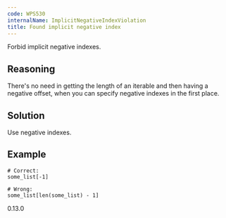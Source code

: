 ```yaml
---
code: WPS530
internalName: ImplicitNegativeIndexViolation
title: Found implicit negative index
---
```


Forbid implicit negative indexes.

## Reasoning
There's no need in getting the length of an iterable and then having
a negative offset, when you can specify negative indexes in the
first place.

## Solution
Use negative indexes.

## Example

    # Correct:
    some_list[-1]
    
    # Wrong:
    some_list[len(some_list) - 1]

<div class="versionadded">

0.13.0

</div>